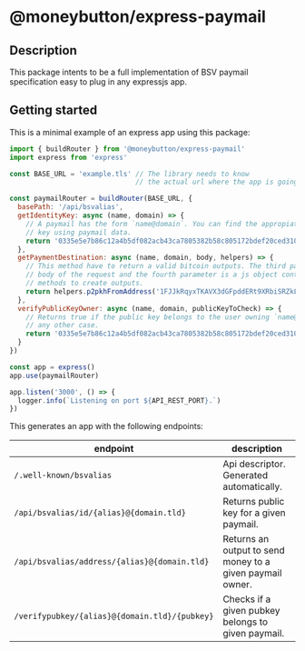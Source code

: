 # @moneybutton/express-paymail

## Description

This package intents to be a full implementation of BSV paymail specification
easy to plug in any expressjs app.


## Getting started

This is a minimal example of an express app using this package:

``` javascript
import { buildRouter } from '@moneybutton/express-paymail'
import express from 'express'

const BASE_URL = 'example.tls' // The library needs to know
                               // the actual url where the app is going to work

const paymailRouter = buildRouter(BASE_URL, {
  basePath: '/api/bsvalias',
  getIdentityKey: async (name, domain) => {
    // A paymail has the form `name@domain`. You can find the appropiate
    // key using paymail data.
    return '0335e5e7b86c12a4b5df082acb43ca7805382b58c805172bdef20ced310df845aa' // Some public key
  },
  getPaymentDestination: async (name, domain, body, helpers) => {
    // This method have to return a valid bitcoin outputs. The third parameter is the
    // body of the request and the fourth parameter is a js object containing handful
    // methods to create outputs.
    return helpers.p2pkhFromAddress('1FJJkRqyxTKAVX3dGFpddERt9XRbiSRZkL')
  },
  verifyPublicKeyOwner: async (name, domain, publicKeyToCheck) => {
    // Returns true if the public key belongs to the user owning `name@domain`, false in
    // any other case.
    return '0335e5e7b86c12a4b5df082acb43ca7805382b58c805172bdef20ced310df845aa' === publicKeyToCheck
  }
})

const app = express()
app.use(paymailRouter)

app.listen('3000', () => {
  logger.info(`Listening on port ${API_REST_PORT}.`)
})

```

This generates an app with the following endpoints:

endpoint | description
---------|------------
`/.well-known/bsvalias` | Api descriptor. Generated automatically.
`/api/bsvalias/id/{alias}@{domain.tld}` | Returns public key for a given paymail.
`/api/bsvalias/address/{alias}@{domain.tld}` | Returns an output to send money to a given paymail owner.
`/verifypubkey/{alias}@{domain.tld}/{pubkey}` | Checks if a given pubkey belongs to given paymail.


